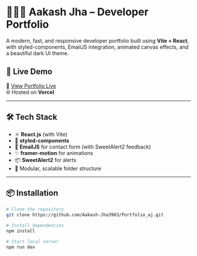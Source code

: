 # 🧑🏻‍💻 Aakash Jha – Developer Portfolio

A modern, fast, and responsive developer portfolio built using **Vite + React**, with styled-components, EmailJS integration, animated canvas effects, and a beautiful dark UI theme.

## 🚀 Live Demo

🔗 [View Portfolio Live](https://aakash-jha--portfolio.vercel.app/)  
🌐 Hosted on **Vercel**

---

## 🛠️ Tech Stack

- ⚛️ **React.js** (with Vite)
- 💅 **styled-components**
- 📧 **EmailJS** for contact form (with SweetAlert2 feedback)
- ✨ **framer-motion** for animations
- 📦 **SweetAlert2** for alerts 
- 🧠 Modular, scalable folder structure

---

## 📦 Installation

```bash
# Clone the repository
git clone https://github.com/Aakash-Jha3903/Portfolio_aj.git
```

```bash
# Install dependencies
npm install
```

```bash
# Start local server
npm run dev
```
